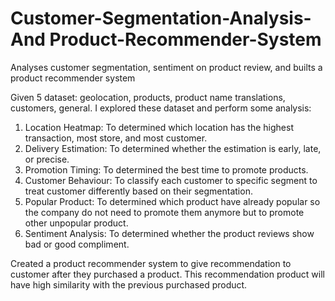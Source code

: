 # Customer-Segmentation-Analysis-And Product-Recommender-System
Analyses customer segmentation, sentiment on product review, and builts a product recommender system

Given 5 dataset: geolocation, products, product name translations, customers, general. I explored these dataset and perform some analysis:
1. Location Heatmap: To determined which location has the highest transaction, most store, and most customer.
2. Delivery Estimation: To determined whether the estimation is early, late, or precise.
3. Promotion Timing: To determined the best time to promote products.
4. Customer Behaviour: To classify each customer to specific segment to treat customer differently based on their segmentation.
5. Popular Product: To determined which product have already popular so the company do not need to promote them anymore but to promote other unpopular product.
6. Sentiment Analysis: To determined whether the product reviews show bad or good compliment.

Created a product recommender system to give recommendation to customer after they purchased a product. This recommendation product will have high similarity with the previous purchased product.
